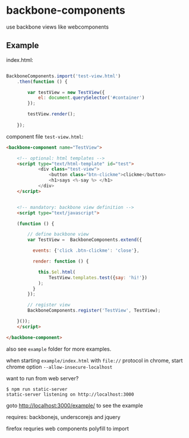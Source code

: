 # backbone-components

use backbone views like webcomponents

## Example

index.html:

```js

BackboneComponents.import('test-view.html')
	.then(function () {

		var testView = new TestView({
			el: document.querySelector('#container')
		});

		testView.render();
		
	});

```

component file `test-view.html`:

```html
<backbone-component name="TestView">

	<!-- optional: html templates -->
	<script type="text/html-template" id="test">
 			<div class="test-view">
				<button class="btn-clickme">clickme</button>
				<h1>says <%-say %> </h1> 			
			</div>
	</script>


	<!-- mandatory: backbone view definition -->
	<script type="text/javascript">

	(function () {

		// define backbone view
		var TestView = 	BackboneComponents.extend({

		  events: {'click .btn-clickme': 'close'},

		  render: function () {

		    this.$el.html(
	    		TestView.templates.test({say: 'hi!'})
	    	);
		  }
		});

		// register view
		BackboneComponents.register('TestView', TestView);

	}());
	</script>

</backbone-component>

```

also see `example` folder for more examples.

when starting `example/index.html` with `file://` protocol in chrome, start chrome option `--allow-insecure-localhost` 

want to run from web server? 

```
$ npm run static-server
static-server listening on http://localhost:3000
```

goto [http://localhost:3000/example/](http://localhost:3000/example/) to see the example

requires: backbonejs, underscorejs and jquery

firefox requries web components polyfill to import 